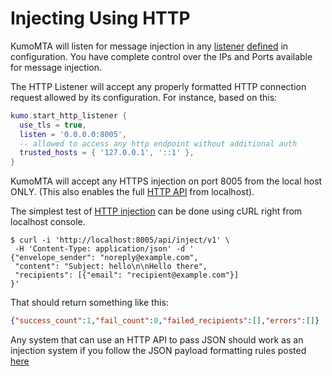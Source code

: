 # Injecting Using HTTP

KumoMTA will listen for message injection in any
[listener](../..//reference/kumo/start_esmtp_listener.md)
[defined](../../reference/kumo/start_http_listener.md) in
configuration. You have complete control over the IPs and Ports available for
message injection.

The HTTP Listener will accept any properly formatted HTTP connection request
allowed by its configuration.  For instance, based on this:

```lua
kumo.start_http_listener {
  use_tls = true,
  listen = '0.0.0.0:8005',
  -- allowed to access any http endpoint without additional auth
  trusted_hosts = { '127.0.0.1', '::1' },
}
```

KumoMTA will accept any HTTPS injection on port 8005 from the local host ONLY.
(This also enables the full [HTTP API](../../reference/http/index.md) from
localhost).


The simplest test of [HTTP injection](../../reference/http/api_inject_v1.md)
can be done using cURL right from localhost console.

```console
$ curl -i 'http://localhost:8005/api/inject/v1' \
 -H 'Content-Type: application/json' -d '
{"envelope_sender": "noreply@example.com",
 "content": "Subject: hello\n\nHello there",
 "recipients": [{"email": "recipient@example.com"}]
}'
```

That should return something like this:

```json
{"success_count":1,"fail_count":0,"failed_recipients":[],"errors":[]}
```

Any system that can use an HTTP API to pass JSON should work as an injection
system if you follow the JSON payload formatting rules posted
[here](../..//reference/http/api_inject_v1.md)

